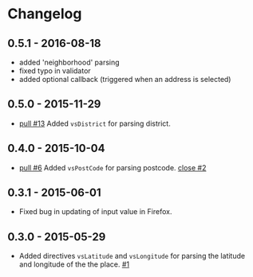 # Changelog

## 0.5.1 - 2016-08-18
- added 'neighborhood' parsing
- fixed typo in validator
- added optional callback (triggered when an address is selected)

## 0.5.0 - 2015-11-29
- [pull #13](https://github.com/vskosp/vsGoogleAutocomplete/pull/13) Added `vsDistrict` for parsing district.

## 0.4.0 - 2015-10-04
- [pull #6](https://github.com/vskosp/vsGoogleAutocomplete/pull/6) Added `vsPostCode` for parsing postcode. [close #2](https://github.com/vskosp/vsGoogleAutocomplete/issues/2)

## 0.3.1 - 2015-06-01
- Fixed bug in updating of input value in Firefox.

## 0.3.0 - 2015-05-29
- Added directives `vsLatitude` and `vsLongitude` for parsing the latitude and longitude of the the place. [#1](https://github.com/vskosp/vsGoogleAutocomplete/issues/1)
